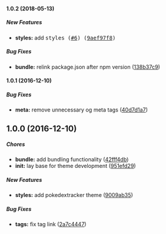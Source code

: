 #### 1.0.2 (2018-05-13)

##### New Features

* **styles:**  add <kbd> styles ([#6](https://github.com/pokedextracker/ghost-theme/pull/6)) ([9aef97f8](https://github.com/pokedextracker/ghost-theme/commit/9aef97f84ec5034252000e5cfebb55835d7f5d19))

##### Bug Fixes

* **bundle:**  relink package.json after npm version ([138b37c9](https://github.com/pokedextracker/ghost-theme/commit/138b37c987ea65bfe912f9e6c627f42b2d42ff12))

#### 1.0.1 (2016-12-10)

##### Bug Fixes

* **meta:** remove unnecessary og meta tags ([40d7d1a7](https://github.com/pokedextracker/ghost-theme/commit/40d7d1a7c8452e1e0522849c5b66130d077aae3d))

## 1.0.0 (2016-12-10)

##### Chores

* **bundle:** add bundling functionality ([42fff4db](https://github.com/pokedextracker/ghost-theme/commit/42fff4db4740bc1e866dda6b82171674d0aa2667))
* **init:** lay base for theme development ([951efd29](https://github.com/pokedextracker/ghost-theme/commit/951efd29d00789b055446b8748ce9c0790e8c38d))

##### New Features

* **styles:** add pokedextracker theme ([9009ab35](https://github.com/pokedextracker/ghost-theme/commit/9009ab35d11e0838051b3624e8de8ac6aab18fd6))

##### Bug Fixes

* **tags:** fix tag link ([2a7c4447](https://github.com/pokedextracker/ghost-theme/commit/2a7c4447e8d1a0ef12afd07d7fb9a79463381449))

